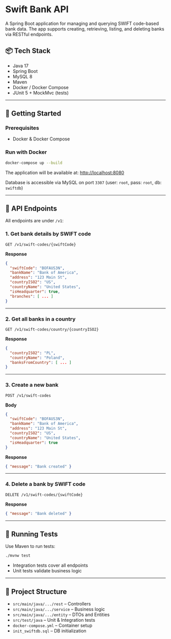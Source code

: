 
# Swift Bank API

A Spring Boot application for managing and querying SWIFT code-based bank data. The app supports creating, retrieving, listing, and deleting banks via RESTful endpoints.

## 📦 Tech Stack

- Java 17
- Spring Boot
- MySQL 8
- Maven
- Docker / Docker Compose
- JUnit 5 + MockMvc (tests)

---

## 🚀 Getting Started

### Prerequisites

- Docker & Docker Compose

### Run with Docker

```bash
docker-compose up --build
```

The application will be available at: [http://localhost:8080](http://localhost:8080)

Database is accessible via MySQL on port `3307` (user: `root`, pass: `root`, db: `swiftdb`)

---

## 🔌 API Endpoints

All endpoints are under `/v1`:

### 1. Get bank details by SWIFT code
```
GET /v1/swift-codes/{swiftCode}
```

**Response**
```json
{
  "swiftCode": "BOFAUS3N",
  "bankName": "Bank of America",
  "address": "123 Main St",
  "countryISO2": "US",
  "countryName": "United States",
  "isHeadquarter": true,
  "branches": [ ... ]
}
```

---

### 2. Get all banks in a country
```
GET /v1/swift-codes/country/{countryISO2}
```

**Response**
```json
{
  "countryISO2": "PL",
  "countryName": "Poland",
  "banksFromCountry": [ ... ]
}
```

---

### 3. Create a new bank
```
POST /v1/swift-codes
```

**Body**
```json
{
  "swiftCode": "BOFAUS3N",
  "bankName": "Bank of America",
  "address": "123 Main St",
  "countryISO2": "US",
  "countryName": "United States",
  "isHeadquarter": true
}
```

**Response**
```json
{ "message": "Bank created" }
```

---

### 4. Delete a bank by SWIFT code
```
DELETE /v1/swift-codes/{swiftCode}
```

**Response**
```json
{ "message": "Bank deleted" }
```

---

## 🧪 Running Tests

Use Maven to run tests:

```bash
./mvnw test
```

- Integration tests cover all endpoints
- Unit tests validate business logic

---

## 📁 Project Structure

- `src/main/java/.../rest` – Controllers
- `src/main/java/.../service` – Business logic
- `src/main/java/.../entity` – DTOs and Entities
- `src/test/java` – Unit & Integration tests
- `docker-compose.yml` – Container setup
- `init_swiftdb.sql` – DB initialization